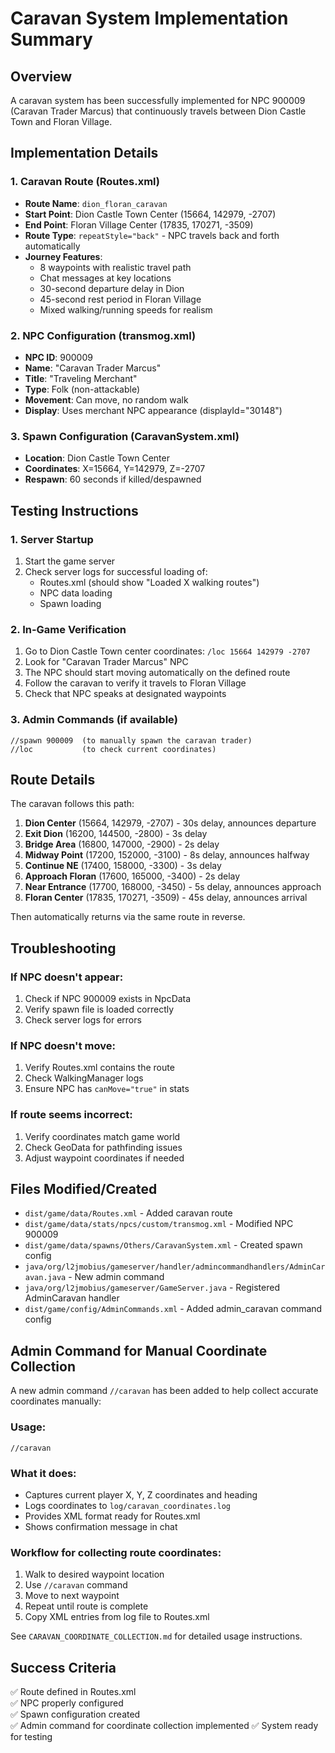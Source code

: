 # Caravan System Implementation Summary

## Overview
A caravan system has been successfully implemented for NPC 900009 (Caravan Trader Marcus) that continuously travels between Dion Castle Town and Floran Village.

## Implementation Details

### 1. Caravan Route (Routes.xml)
- **Route Name**: `dion_floran_caravan`
- **Start Point**: Dion Castle Town Center (15664, 142979, -2707)
- **End Point**: Floran Village Center (17835, 170271, -3509)
- **Route Type**: `repeatStyle="back"` - NPC travels back and forth automatically
- **Journey Features**:
  - 8 waypoints with realistic travel path
  - Chat messages at key locations
  - 30-second departure delay in Dion
  - 45-second rest period in Floran Village
  - Mixed walking/running speeds for realism

### 2. NPC Configuration (transmog.xml)
- **NPC ID**: 900009
- **Name**: "Caravan Trader Marcus"
- **Title**: "Traveling Merchant"
- **Type**: Folk (non-attackable)
- **Movement**: Can move, no random walk
- **Display**: Uses merchant NPC appearance (displayId="30148")

### 3. Spawn Configuration (CaravanSystem.xml)
- **Location**: Dion Castle Town Center
- **Coordinates**: X=15664, Y=142979, Z=-2707
- **Respawn**: 60 seconds if killed/despawned

## Testing Instructions

### 1. Server Startup
1. Start the game server
2. Check server logs for successful loading of:
   - Routes.xml (should show "Loaded X walking routes")
   - NPC data loading
   - Spawn loading

### 2. In-Game Verification
1. Go to Dion Castle Town center coordinates: `/loc 15664 142979 -2707`
2. Look for "Caravan Trader Marcus" NPC
3. The NPC should start moving automatically on the defined route
4. Follow the caravan to verify it travels to Floran Village
5. Check that NPC speaks at designated waypoints

### 3. Admin Commands (if available)
```
//spawn 900009  (to manually spawn the caravan trader)
//loc           (to check current coordinates)
```

## Route Details
The caravan follows this path:

1. **Dion Center** (15664, 142979, -2707) - 30s delay, announces departure
2. **Exit Dion** (16200, 144500, -2800) - 3s delay
3. **Bridge Area** (16800, 147000, -2900) - 2s delay  
4. **Midway Point** (17200, 152000, -3100) - 8s delay, announces halfway
5. **Continue NE** (17400, 158000, -3300) - 3s delay
6. **Approach Floran** (17600, 165000, -3400) - 2s delay
7. **Near Entrance** (17700, 168000, -3450) - 5s delay, announces approach
8. **Floran Center** (17835, 170271, -3509) - 45s delay, announces arrival

Then automatically returns via the same route in reverse.

## Troubleshooting

### If NPC doesn't appear:
1. Check if NPC 900009 exists in NpcData
2. Verify spawn file is loaded correctly
3. Check server logs for errors

### If NPC doesn't move:
1. Verify Routes.xml contains the route
2. Check WalkingManager logs
3. Ensure NPC has `canMove="true"` in stats

### If route seems incorrect:
1. Verify coordinates match game world
2. Check GeoData for pathfinding issues
3. Adjust waypoint coordinates if needed

## Files Modified/Created
- `dist/game/data/Routes.xml` - Added caravan route
- `dist/game/data/stats/npcs/custom/transmog.xml` - Modified NPC 900009
- `dist/game/data/spawns/Others/CaravanSystem.xml` - Created spawn config
- `java/org/l2jmobius/gameserver/handler/admincommandhandlers/AdminCaravan.java` - New admin command
- `java/org/l2jmobius/gameserver/GameServer.java` - Registered AdminCaravan handler
- `dist/game/config/AdminCommands.xml` - Added admin_caravan command config

## Admin Command for Manual Coordinate Collection

A new admin command `//caravan` has been added to help collect accurate coordinates manually:

### Usage:
```
//caravan
```

### What it does:
- Captures current player X, Y, Z coordinates and heading
- Logs coordinates to `log/caravan_coordinates.log`
- Provides XML format ready for Routes.xml
- Shows confirmation message in chat

### Workflow for collecting route coordinates:
1. Walk to desired waypoint location
2. Use `//caravan` command
3. Move to next waypoint
4. Repeat until route is complete
5. Copy XML entries from log file to Routes.xml

See `CARAVAN_COORDINATE_COLLECTION.md` for detailed usage instructions.

## Success Criteria
✅ Route defined in Routes.xml  
✅ NPC properly configured  
✅ Spawn configuration created  
✅ Admin command for coordinate collection implemented
✅ System ready for testing